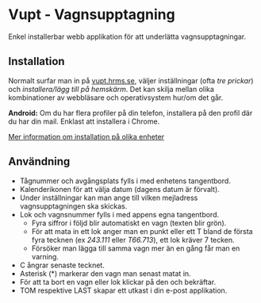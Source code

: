 # Vupt - Vagnsupptagning
Enkel installerbar webb applikation för att underlätta vagnsupptagningar.

## Installation
 Normalt surfar man in på [vupt.hrms.se](https://vupt.hrms.se), väljer inställningar (ofta _tre prickar_) och _installera/lägg till på hemskärm_. Det kan skilja mellan olika kombinationer av webbläsare och operativsystem hur/om det går.

**Android:** Om du har flera profiler på din telefon, installera på den profil där du har din mail. Enklast att installera i Chrome.

[Mer information om installation på olika enheter](https://developer.mozilla.org/en-US/docs/Web/Progressive_web_apps/Guides/Installing#installing_pwas)

## Användning
* Tågnummer och avgångsplats fylls i med enhetens tangentbord.
* Kalenderikonen för att välja datum (dagens datum är förvalt).
* Under inställningar kan man ange till vilken mejladress vagnsupptagningen ska skickas.
* Lok och vagnsnummer fylls i med appens egna tangentbord.
    - Fyra siffror i följd blir automatiskt en vagn (texten blir grön).
    - För att mata in ett lok anger man en punkt eller ett T bland de första fyra tecknen (ex _243.111_ eller _T66.713_), ett lok kräver 7 tecken.
    - Försöker man lägga till samma vagn mer än en gång får man en varning.
* C ångrar senaste tecknet.
* Asterisk (*) markerar den vagn man senast matat in.
* För att ta bort en vagn eller lok klickar på den och bekräftar.
* TOM respektive LAST skapar ett utkast i din e-post applikation.